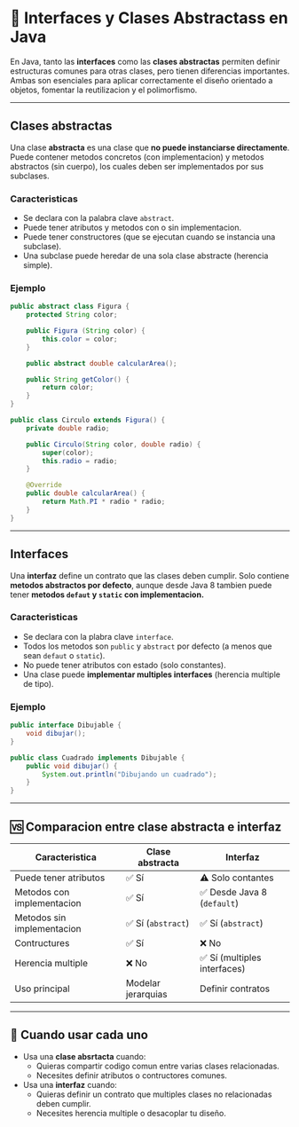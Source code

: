 # 🔗 Interfaces y Clases Abstractass en Java

En Java, tanto las **interfaces** como las **clases abstractas** permiten definir estructuras comunes para otras clases, pero tienen diferencias importantes. Ambas son esenciales para aplicar correctamente el diseño orientado a objetos, fomentar la reutilizacion y el polimorfismo.

---

## Clases abstractas

Una clase **abstracta** es una clase que **no puede instanciarse directamente**. Puede contener metodos concretos (con implementacion) y metodos abstractos (sin cuerpo), los cuales deben ser implementados por sus subclases.

### Caracteristicas

- Se declara con la palabra clave `abstract`.
- Puede tener atributos y metodos con o sin implementacion.
- Puede tener constructores (que se ejecutan cuando se instancia una subclase).
- Una subclase puede heredar de una sola clase abstracte (herencia simple).

### Ejemplo

```java
public abstract class Figura {
    protected String color;

    public Figura (String color) {
        this.color = color;
    }

    public abstract double calcularArea();

    public String getColor() {
        return color;
    }
}

public class Circulo extends Figura() {
    private double radio;

    public Circulo(String color, double radio) {
        super(color);
        this.radio = radio;
    }

    @Override
    public double calcularArea() {
        return Math.PI * radio * radio;
    }
}
```

---

## Interfaces

Una **interfaz** define un contrato  que las clases deben cumplir. Solo contiene **metodos abstractos por defecto**, aunque desde Java 8 tambien puede tener **metodos `defaut` y `static` con implementacion.**
<!-- ver a profundidad metodos defaut y static en interfaces -->

### Caracteristicas

- Se declara con la plabra clave `interface`.
- Todos los metodos son `public` y `abstract` por defecto (a menos que sean `defaut` o `static`).
- No puede tener atributos con estado (solo constantes).
- Una clase puede **implementar multiples interfaces** (herencia multiple de tipo).

### Ejemplo

```java
public interface Dibujable {
    void dibujar();
}

public class Cuadrado implements Dibujable {
    public void dibujar() {
        System.out.println("Dibujando un cuadrado");
    }
}
```

---

## 🆚 Comparacion entre clase abstracta e interfaz

| Caracteristica | Clase abstracta | Interfaz |
|----------------|-----------------|----------|
|Puede tener atributos | ✅ Sí | ⚠️ Solo contantes |
|Metodos con implementacion | ✅ Sí | ✅ Desde Java 8 (`default`) |
|Metodos sin implementacion | ✅ Sí (`abstract`) | ✅ Sí (`abstract`) |
|Contructures | ✅ Sí | ❌ No |
|Herencia multiple | ❌ No | ✅ Sí (multiples interfaces) |
|Uso principal | Modelar jerarquias | Definir contratos |

---

## 🧠 Cuando usar cada uno

- Usa una **clase absrtacta** cuando:
  - Quieras compartir codigo comun entre varias clases relacionadas.
  - Necesites definir atributos o contructores comunes.
- Usa una **interfaz** cuando:
  - Quieras definir un contrato que multiples clases no relacionadas deben cumplir.
  - Necesites herencia multiple o desacoplar tu diseño.
